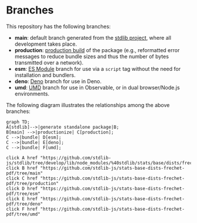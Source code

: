 <!--

@license Apache-2.0

Copyright (c) 2022 The Stdlib Authors.

Licensed under the Apache License, Version 2.0 (the "License");
you may not use this file except in compliance with the License.
You may obtain a copy of the License at

    http://www.apache.org/licenses/LICENSE-2.0

Unless required by applicable law or agreed to in writing, software
distributed under the License is distributed on an "AS IS" BASIS,
WITHOUT WARRANTIES OR CONDITIONS OF ANY KIND, either express or implied.
See the License for the specific language governing permissions and
limitations under the License.

-->

# Branches

This repository has the following branches:

-   **main**: default branch generated from the [stdlib project][stdlib-url], where all development takes place.
-   **production**: [production build][production-url] of the package (e.g., reformatted error messages to reduce bundle sizes and thus the number of bytes transmitted over a network).
-   **esm**: [ES Module][esm-url] branch for use via a `script` tag without the need for installation and bundlers.
-   **deno**: [Deno][deno-url] branch for use in Deno.
-   **umd**: [UMD][umd-url] branch for use in Observable, or in dual browser/Node.js environments.

The following diagram illustrates the relationships among the above branches:

```mermaid
graph TD;
A[stdlib]-->|generate standalone package|B;
B[main] -->|productionize| C[production];
C -->|bundle| D[esm];
C -->|bundle| E[deno];
C -->|bundle| F[umd];

click A href "https://github.com/stdlib-js/stdlib/tree/develop/lib/node_modules/%40stdlib/stats/base/dists/frechet/pdf"
click B href "https://github.com/stdlib-js/stats-base-dists-frechet-pdf/tree/main"
click C href "https://github.com/stdlib-js/stats-base-dists-frechet-pdf/tree/production"
click D href "https://github.com/stdlib-js/stats-base-dists-frechet-pdf/tree/esm"
click E href "https://github.com/stdlib-js/stats-base-dists-frechet-pdf/tree/deno"
click F href "https://github.com/stdlib-js/stats-base-dists-frechet-pdf/tree/umd"
```

[stdlib-url]: https://github.com/stdlib-js/stdlib/tree/develop/lib/node_modules/%40stdlib/stats/base/dists/frechet/pdf
[production-url]: https://github.com/stdlib-js/stats-base-dists-frechet-pdf/tree/production
[deno-url]: https://github.com/stdlib-js/stats-base-dists-frechet-pdf/tree/deno
[umd-url]: https://github.com/stdlib-js/stats-base-dists-frechet-pdf/tree/umd
[esm-url]: https://github.com/stdlib-js/stats-base-dists-frechet-pdf/tree/esm